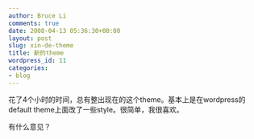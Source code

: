 ```yaml
---
author: Bruce Li
comments: true
date: 2008-04-13 05:36:30+00:00
layout: post
slug: xin-de-theme
title: 新的theme
wordpress_id: 11
categories:
- blog
---
```


花了4个小时的时间，总有整出现在的这个theme。基本上是在wordpress的default theme上面改了一些style。很简单，我很喜欢。  

有什么意见？



